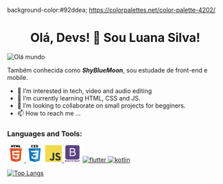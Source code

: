 background-color:#92ddea; 
https://colorpalettes.net/color-palette-4202/

<h1 position= "relative" align="center"> Olá, Devs! 👋 Sou Luana Silva!</h1>


<span id="olamundo"><img src="https://i.giphy.com/media/fedryX7dMGMe6lgqDm/giphy.gif" alt="Olá mundo" width= "200" height="200"></span>

<p> Também conhecida como <b><em>ShyBlueMoon</em></b>, sou estudade de front-end e mobile.</p>

<p>
<ul>
  <li> 👀 I’m interested in tech, video and audio editing</li>
  <li> 🌱 I’m currently learning HTML, CSS and JS.</li>
  <li>💞️ I’m looking to collaborate on small projects for begginers.</li>
  <li>📫 How to reach me ...</li>
</ul>
</p>


<h3 align="left">Languages and Tools:</h3>
<p align="left">
  <a href="https://www.w3.org/html/" target="_blank"> <img src="https://raw.githubusercontent.com/devicons/devicon/master/icons/html5/html5-original-wordmark.svg" alt="html5" width="40" height="40"/> </a>
  <a href="https://www.w3schools.com/css/" target="_blank"> <img src="https://raw.githubusercontent.com/devicons/devicon/master/icons/css3/css3-original-wordmark.svg" alt="css3" width="40" height="40"/></a>
  <a href="https://developer.mozilla.org/en-US/docs/Web/JavaScript" target="_blank"> <img src="https://raw.githubusercontent.com/devicons/devicon/master/icons/javascript/javascript-original.svg" alt="javascript" width="40" height="40"/> </a>
  <a href="https://getbootstrap.com" target="_blank"> <img src="https://raw.githubusercontent.com/devicons/devicon/master/icons/bootstrap/bootstrap-plain-wordmark.svg" alt="bootstrap" width="40" height="40"/></a>
  <a href="https://flutter.dev" target="_blank"> <img src="https://www.vectorlogo.zone/logos/flutterio/flutterio-icon.svg" alt="flutter" width="40" height="40"/> </a>
  <a href="https://kotlinlang.org" target="_blank"> <img src="https://www.vectorlogo.zone/logos/kotlinlang/kotlinlang-icon.svg" alt="kotlin" width="40" height="40"/> </a>
</p>


[![Top Langs](https://github-readme-stats.vercel.app/api/top-langs/?username=shybluemoon&layout=compact)](https://github.com/anuraghazra/github-readme-stats)

<!---
ShyBlueMoon/ShyBlueMoon is a ✨ special ✨ repository because its `README.md` (this file) appears on your GitHub profile.
You can click the Preview link to take a look at your changes.
--->
